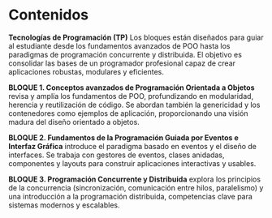 # Contenidos

**Tecnologías de Programación (TP)** Los bloques están diseñados para guiar al estudiante desde los fundamentos avanzados de POO hasta los paradigmas de programación concurrente y distribuida. El objetivo es consolidar las bases de un programador profesional capaz de crear aplicaciones robustas, modulares y eficientes.

**BLOQUE 1. Conceptos avanzados de Programación Orientada a Objetos** revisa y amplía los fundamentos de POO, profundizando en modularidad, herencia y reutilización de código. Se abordan también la genericidad y los contenedores como ejemplos de aplicación, proporcionando una visión madura del diseño orientado a objetos.

**BLOQUE 2. Fundamentos de la Programación Guiada por Eventos e Interfaz Gráfica** introduce el paradigma basado en eventos y el diseño de interfaces. Se trabaja con gestores de eventos, clases anidadas, componentes y layouts para construir aplicaciones interactivas y usables.

**BLOQUE 3. Programación Concurrente y Distribuida** explora los principios de la concurrencia (sincronización, comunicación entre hilos, paralelismo) y una introducción a la programación distribuida, competencias clave para sistemas modernos y escalables.